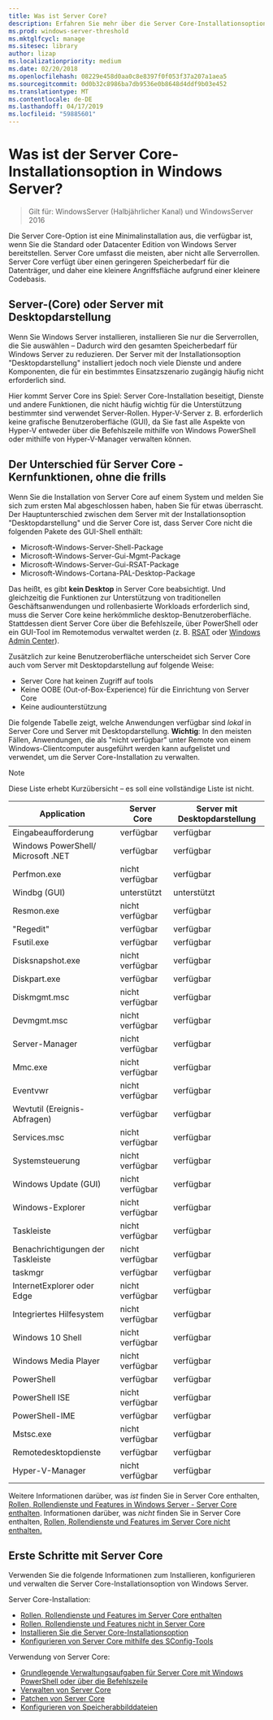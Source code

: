 ```yaml
---
title: Was ist Server Core?
description: Erfahren Sie mehr über die Server Core-Installationsoption in Windows Server
ms.prod: windows-server-threshold
ms.mktglfcycl: manage
ms.sitesec: library
author: lizap
ms.localizationpriority: medium
ms.date: 02/20/2018
ms.openlocfilehash: 08229e458d0aa0c8e8397f0f053f37a207a1aea5
ms.sourcegitcommit: 0d0b32c8986ba7db9536e0b8648d4ddf9b03e452
ms.translationtype: MT
ms.contentlocale: de-DE
ms.lasthandoff: 04/17/2019
ms.locfileid: "59885601"
---
```

# <a name="what-is-the-server-core-installation-option-in-windows-server"></a>Was ist der Server Core-Installationsoption in Windows Server?

> Gilt für: WindowsServer (Halbjährlicher Kanal) und WindowsServer 2016

Die Server Core-Option ist eine Minimalinstallation aus, die verfügbar ist, wenn Sie die Standard oder Datacenter Edition von Windows Server bereitstellen. Server Core umfasst die meisten, aber nicht alle Serverrollen. Server Core verfügt über einen geringeren Speicherbedarf für die Datenträger, und daher eine kleinere Angriffsfläche aufgrund einer kleinere Codebasis. 

## <a name="server-core-vs-server-with-desktop-experience"></a>Server-(Core) oder Server mit Desktopdarstellung 
Wenn Sie Windows Server installieren, installieren Sie nur die Serverrollen, die Sie auswählen – Dadurch wird den gesamten Speicherbedarf für Windows Server zu reduzieren. Der Server mit der Installationsoption "Desktopdarstellung" installiert jedoch noch viele Dienste und andere Komponenten, die für ein bestimmtes Einsatzszenario zugängig häufig nicht erforderlich sind. 

Hier kommt Server Core ins Spiel: Server Core-Installation beseitigt, Dienste und andere Funktionen, die nicht häufig wichtig für die Unterstützung bestimmter sind verwendet Server-Rollen. Hyper-V-Server z. B. erforderlich keine grafische Benutzeroberfläche (GUI), da Sie fast alle Aspekte von Hyper-V entweder über die Befehlszeile mithilfe von Windows PowerShell oder mithilfe von Hyper-V-Manager verwalten können. 

## <a name="the-server-core-difference---core-capabilities-without-the-frills"></a>Der Unterschied für Server Core - Kernfunktionen, ohne die frills
Wenn Sie die Installation von Server Core auf einem System und melden Sie sich zum ersten Mal abgeschlossen haben, haben Sie für etwas überrascht. Der Hauptunterschied zwischen dem Server mit der Installationsoption "Desktopdarstellung" und die Server Core ist, dass Server Core nicht die folgenden Pakete des GUI-Shell enthält:

- Microsoft-Windows-Server-Shell-Package
- Microsoft-Windows-Server-Gui-Mgmt-Package
- Microsoft-Windows-Server-Gui-RSAT-Package
- Microsoft-Windows-Cortana-PAL-Desktop-Package

Das heißt, es gibt **kein Desktop** in Server Core beabsichtigt. Und gleichzeitig die Funktionen zur Unterstützung von traditionellen Geschäftsanwendungen und rollenbasierte Workloads erforderlich sind, muss die Server Core keine herkömmliche desktop-Benutzeroberfläche. Stattdessen dient Server Core über die Befehlszeile, über PowerShell oder ein GUI-Tool im Remotemodus verwaltet werden (z. B. [RSAT](../../remote/remote-server-administration-tools.md) oder [Windows Admin Center](../../manage/windows-admin-center/overview.md)).

Zusätzlich zur keine Benutzeroberfläche unterscheidet sich Server Core auch vom Server mit Desktopdarstellung auf folgende Weise:

- Server Core hat keinen Zugriff auf tools
- Keine OOBE (Out-of-Box-Experience) für die Einrichtung von Server Core
- Keine audiounterstützung

Die folgende Tabelle zeigt, welche Anwendungen verfügbar sind *lokal* in Server Core und Server mit Desktopdarstellung. **Wichtig**: In den meisten Fällen, Anwendungen, die als "nicht verfügbar" unter Remote von einem Windows-Clientcomputer ausgeführt werden kann aufgelistet und verwendet, um die Server Core-Installation zu verwalten.

> [!NOTE]
> Diese Liste erhebt Kurzübersicht – es soll eine vollständige Liste ist nicht.


| Application                     | Server Core     | Server mit Desktopdarstellung |
|------------------------------------|-----------------|--------------------------------|
| Eingabeaufforderung                     | verfügbar       | verfügbar                      |
| Windows PowerShell/ Microsoft .NET | verfügbar       | verfügbar                      |
| Perfmon.exe                        | nicht verfügbar  | verfügbar                      |
| Windbg (GUI)                         | unterstützt       | unterstützt                      |
| Resmon.exe                         | nicht verfügbar   | verfügbar                      |
| "Regedit"                            | verfügbar       | verfügbar                      |
| Fsutil.exe                         | verfügbar       | verfügbar                      |
| Disksnapshot.exe                   | nicht verfügbar   | verfügbar                      |
| Diskpart.exe                       | verfügbar       | verfügbar                      |
| Diskmgmt.msc                       | nicht verfügbar   | verfügbar                      |
| Devmgmt.msc                        | nicht verfügbar   | verfügbar                      |
| Server-Manager                     | nicht verfügbar  | verfügbar                      |
| Mmc.exe                            | nicht verfügbar   | verfügbar                      |
| Eventvwr                           | nicht verfügbar  | verfügbar                      |
| Wevtutil (Ereignis-Abfragen)           | verfügbar       | verfügbar                      |
| Services.msc                       | nicht verfügbar   | verfügbar                      |
| Systemsteuerung                      | nicht verfügbar   | verfügbar                      |
| Windows Update (GUI)                 | nicht verfügbar | verfügbar                      |
| Windows-Explorer                   | nicht verfügbar   | verfügbar                      |
| Taskleiste                            | nicht verfügbar   | verfügbar                      |
| Benachrichtigungen der Taskleiste              | nicht verfügbar   | verfügbar                      |
| taskmgr                            | verfügbar       | verfügbar                      |
| InternetExplorer oder Edge          | nicht verfügbar   | verfügbar                      |
| Integriertes Hilfesystem               | nicht verfügbar   | verfügbar                      |
| Windows 10 Shell                   | nicht verfügbar   | verfügbar                      |
| Windows Media Player               | nicht verfügbar   | verfügbar                      |
| PowerShell                         | verfügbar       | verfügbar                      |
| PowerShell ISE                     | nicht verfügbar   | verfügbar                      |
| PowerShell-IME                     | verfügbar       | verfügbar                      |
| Mstsc.exe                          | nicht verfügbar   | verfügbar                      |
| Remotedesktopdienste            | verfügbar       | verfügbar                      |
| Hyper-V-Manager                    | nicht verfügbar  | verfügbar                      |


Weitere Informationen darüber, was *ist* finden Sie in Server Core enthalten, [Rollen, Rollendienste und Features in Windows Server - Server Core enthalten](server-core-roles-and-services.md). Informationen darüber, was *nicht* finden Sie in Server Core enthalten, [Rollen, Rollendienste und Features im Server Core nicht enthalten.](server-core-removed-roles.md)

## <a name="get-started-using-server-core"></a>Erste Schritte mit Server Core
Verwenden Sie die folgende Informationen zum Installieren, konfigurieren und verwalten die Server Core-Installationsoption von Windows Server.

Server Core-Installation: 
- [Rollen, Rollendienste und Features im Server Core enthalten](server-core-roles-and-services.md)
- [Rollen, Rollendienste und Features nicht in Server Core](server-core-removed-roles.md)
- [Installieren Sie die Server Core-Installationsoption](../../get-started/getting-started-with-server-core.md)
- [Konfigurieren von Server Core mithilfe des SConfig-Tools](../../get-started/sconfig-on-ws2016.md)

Verwendung von Server Core:
- [Grundlegende Verwaltungsaufgaben für Server Core mit Windows PowerShell oder über die Befehlszeile](server-core-administer.md)
- [Verwalten von Server Core](server-core-manage.md)
- [Patchen von Server Core](server-core-servicing.md)
- [Konfigurieren von Speicherabbilddateien](server-core-memory-dump.md)